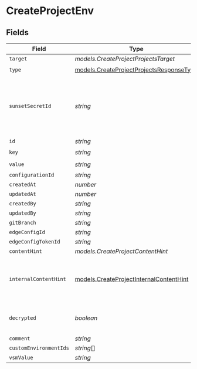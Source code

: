 # CreateProjectEnv


## Fields

| Field                                                                                      | Type                                                                                       | Required                                                                                   | Description                                                                                |
| ------------------------------------------------------------------------------------------ | ------------------------------------------------------------------------------------------ | ------------------------------------------------------------------------------------------ | ------------------------------------------------------------------------------------------ |
| `target`                                                                                   | *models.CreateProjectProjectsTarget*                                                       | :heavy_minus_sign:                                                                         | N/A                                                                                        |
| `type`                                                                                     | [models.CreateProjectProjectsResponseType](../models/createprojectprojectsresponsetype.md) | :heavy_check_mark:                                                                         | N/A                                                                                        |
| `sunsetSecretId`                                                                           | *string*                                                                                   | :heavy_minus_sign:                                                                         | This is used to identiy variables that have been migrated from type secret to sensitive.   |
| `id`                                                                                       | *string*                                                                                   | :heavy_minus_sign:                                                                         | N/A                                                                                        |
| `key`                                                                                      | *string*                                                                                   | :heavy_check_mark:                                                                         | N/A                                                                                        |
| `value`                                                                                    | *string*                                                                                   | :heavy_check_mark:                                                                         | N/A                                                                                        |
| `configurationId`                                                                          | *string*                                                                                   | :heavy_minus_sign:                                                                         | N/A                                                                                        |
| `createdAt`                                                                                | *number*                                                                                   | :heavy_minus_sign:                                                                         | N/A                                                                                        |
| `updatedAt`                                                                                | *number*                                                                                   | :heavy_minus_sign:                                                                         | N/A                                                                                        |
| `createdBy`                                                                                | *string*                                                                                   | :heavy_minus_sign:                                                                         | N/A                                                                                        |
| `updatedBy`                                                                                | *string*                                                                                   | :heavy_minus_sign:                                                                         | N/A                                                                                        |
| `gitBranch`                                                                                | *string*                                                                                   | :heavy_minus_sign:                                                                         | N/A                                                                                        |
| `edgeConfigId`                                                                             | *string*                                                                                   | :heavy_minus_sign:                                                                         | N/A                                                                                        |
| `edgeConfigTokenId`                                                                        | *string*                                                                                   | :heavy_minus_sign:                                                                         | N/A                                                                                        |
| `contentHint`                                                                              | *models.CreateProjectContentHint*                                                          | :heavy_minus_sign:                                                                         | N/A                                                                                        |
| `internalContentHint`                                                                      | [models.CreateProjectInternalContentHint](../models/createprojectinternalcontenthint.md)   | :heavy_minus_sign:                                                                         | Similar to `contentHints`, but should not be exposed to the user.                          |
| `decrypted`                                                                                | *boolean*                                                                                  | :heavy_minus_sign:                                                                         | Whether `value` and `vsmValue` are decrypted.                                              |
| `comment`                                                                                  | *string*                                                                                   | :heavy_minus_sign:                                                                         | N/A                                                                                        |
| `customEnvironmentIds`                                                                     | *string*[]                                                                                 | :heavy_minus_sign:                                                                         | N/A                                                                                        |
| `vsmValue`                                                                                 | *string*                                                                                   | :heavy_minus_sign:                                                                         | N/A                                                                                        |